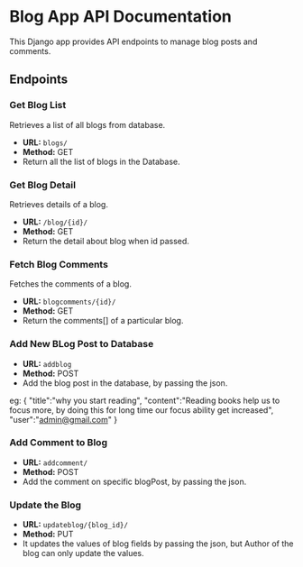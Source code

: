 # Blog App API Documentation

This Django app provides API endpoints to manage blog posts and comments.


## Endpoints

### Get Blog List

Retrieves a list of all blogs from database.

- **URL:** `blogs/`
- **Method:** GET
- Return all the list of blogs in the Database.

### Get Blog Detail

Retrieves details of a blog.

- **URL:** `/blog/{id}/`
- **Method:** GET
- Return the detail about blog when id passed.

### Fetch Blog Comments

Fetches the comments of a blog.

- **URL:** `blogcomments/{id}/`
- **Method:** GET
- Return the comments[] of a particular blog.

### Add New BLog Post to Database

- **URL:** `addblog`
- **Method:** POST
- Add the blog post in the database, by passing the json.

eg: 
{
"title":"why you start reading",
"content":"Reading books help us to focus more, by doing this for long time our focus ability get increased",
"user":"admin@gmail.com"
}

### Add Comment to Blog

- **URL:** `addcomment/`
- **Method:** POST
- Add the comment on specific blogPost, by passing the json.

### Update the Blog

- **URL:** `updateblog/{blog_id}/`
- **Method:** PUT
- It updates the values of blog fields by passing the json, but Author of the blog can only update the values.

